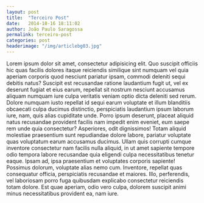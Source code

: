 ```yaml
---
layout: post
title:  "Terceiro Post"
date:   2014-10-16 18:11:02
author: João Paulo Saragossa
permalink: terceiro-post
categories: post
headerimage: "/img/articlebg03.jpg"
---
```

Lorem ipsum dolor sit amet, consectetur adipisicing elit. Quo suscipit officiis hic quas facilis dolores itaque reiciendis similique sint numquam vel quia aperiam corporis quod nesciunt pariatur ipsam, commodi deleniti sequi debitis natus? Suscipit est recusandae ratione laudantium fugit ut, vel ex deserunt fugiat et eius earum, repellat sit nostrum nesciunt accusamus aliquam numquam iure culpa veritatis veniam optio dicta deleniti sed rerum. Dolore numquam iusto repellat id sequi earum voluptate et illum blanditiis obcaecati culpa ducimus distinctio, perspiciatis laudantium ipsum laborum iure, nam, quis alias cupiditate unde. Porro ipsum deserunt, placeat aliquid natus recusandae provident facilis nam impedit enim eveniet, eum saepe rem unde quia consectetur? Asperiores, odit dignissimos! Totam aliquid molestiae praesentium sunt repudiandae dolore labore, pariatur voluptate quas voluptatum earum accusamus ducimus. Ullam quis corrupti cumque inventore consectetur nam facilis nulla aliquid, in ut amet sapiente tempore odio tempora labore recusandae quia eligendi culpa necessitatibus tenetur eaque. Ipsam ad, ipsa praesentium et voluptates corporis sapiente! Possimus dolorum, voluptate alias nemo cum. Inventore, repellat quas consequatur officia, perspiciatis recusandae et maiores. Illo, perferendis, vel laboriosam porro fuga quibusdam explicabo consectetur reiciendis totam dolore. Est quae aperiam, odio vero culpa, dolorem suscipit animi minus necessitatibus provident ea, nam iure.